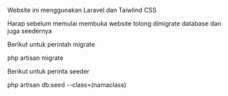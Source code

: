 Website ini menggunakan Laravel dan Taiwlind CSS

Harap sebelum memulai membuka website tolong dimigrate database dan juga seedernya



Berikut untuk perintah migrate

php artisan migrate

Berikut untuk perinta seeder

php artisan db:seed --class=(namaclass)
